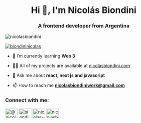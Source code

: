 <h1 align="center">Hi 👋, I'm Nicolás Biondini</h1>
<h3 align="center">A frontend developer from Argentina</h3>

<p align="left"> <img src="https://komarev.com/ghpvc/?username=nicolasbiondini&label=Profile%20views&color=0e75b6&style=flat" alt="nicolasbiondini" /> </p>

<p align="left"> <a href="https://twitter.com/biondininicolas" target="blank"><img src="https://img.shields.io/twitter/follow/biondininicolas?logo=twitter&style=for-the-badge" alt="biondininicolas" /></a> </p>

- 🌱 I’m currently learning **Web 3**

- 👨‍💻 All of my projects are available at [nicolasbiondini.com](https://nicolasbiondini.com/)

- 💬 Ask me about **react, next js and javascript**

- 📫 How to reach me **nicolasbiondiniwork@gmail.com**

<h3 align="left">Connect with me:</h3>
<p align="left">
<a href="https://dev.to/@nicolasbiondini" target="blank"><img align="center" src="https://raw.githubusercontent.com/rahuldkjain/github-profile-readme-generator/master/src/images/icons/Social/devto.svg" alt="@nicolasbiondini" height="30" width="40" /></a>
<a href="https://twitter.com/biondininicolas" target="blank"><img align="center" src="https://raw.githubusercontent.com/rahuldkjain/github-profile-readme-generator/master/src/images/icons/Social/twitter.svg" alt="biondininicolas" height="30" width="40" /></a>
<a href="https://linkedin.com/in/nicolas-biondini" target="blank"><img align="center" src="https://raw.githubusercontent.com/rahuldkjain/github-profile-readme-generator/master/src/images/icons/Social/linked-in-alt.svg" alt="nicolas-biondini" height="30" width="40" /></a>
<a href="https://instagram.com/nicolasbiondini" target="blank"><img align="center" src="https://raw.githubusercontent.com/rahuldkjain/github-profile-readme-generator/master/src/images/icons/Social/instagram.svg" alt="nicolasbiondini" height="30" width="40" /></a>
</p>
